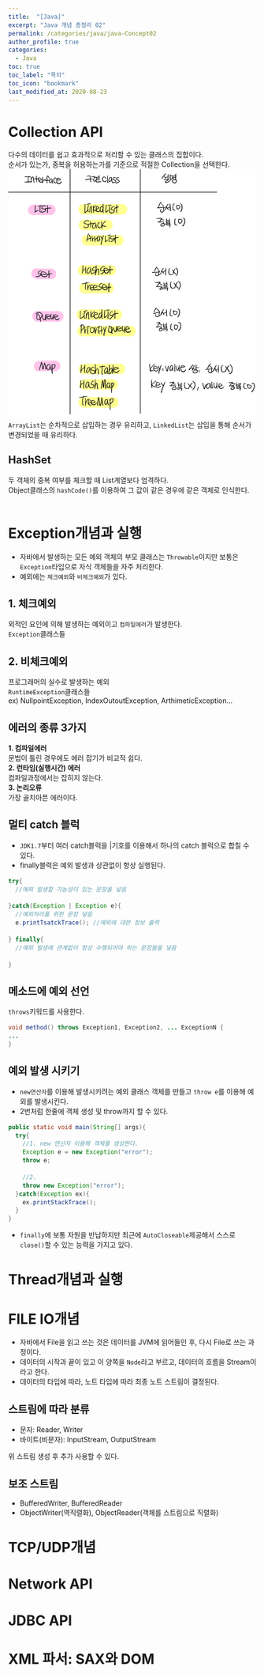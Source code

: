 ```yaml
---
title:  "[Java]"
excerpt: "Java 개념 총정리 02"
permalink: /categories/java/java-Concept02
author_profile: true
categories:
  - Java
toc: true
toc_label: "목차"
toc_icon: "bookmark"
last_modified_at: 2020-08-23
---
```


# Collection API  
다수의 데이터를 쉽고 효과적으로 처리할 수 있는 클래스의 집합이다.    
순서가 있는가, 중복을 허용하는가를 기준으로 적절한 Collection을 선택한다.   
![collectionsApi](/assets/images/collectionsApi.png)  
`ArrayList`는 순차적으로 삽입하는 경우 유리하고, `LinkedList`는 삽입을 통해 순서가 변경되었을 때 유리하다.  

## HashSet
두 객체의 중복 여부를 체크할 때 List계열보다 엄격하다.  
Object클래스의 `hashCode()`를 이용하여 그 값이 같은 경우에 같은 객체로 인식한다.  
<br/>

# Exception개념과 실행   
* 자바에서 발생하는 모든 예외 객체의 부모 클래스는 `Throwable`이지만 보통은 `Exception`타입으로 자식 객체들을 자주 처리한다.  
* 예외에는 `체크예외`와 `비체크예외`가 있다.  

## 1. 체크예외  
외적인 요인에 의해 발생하는 예외이고 `컴파일에러`가 발생한다.    
`Exception`클래스들  

## 2. 비체크예외  
프로그래머의 실수로 발생하는 예외  
`RuntimeException`클래스들  
ex) NullpointException, IndexOutoutException, ArthimeticException...  

## 에러의 종류 3가지  
**1. 컴파일에러**  
문법이 틀린 경우에도 에러 잡기가 비교적 쉽다.  
**2. 런타임(실행시간) 에러**  
컴파일과정에서는 잡히지 않는다.  
**3. 논리오류**  
가장 골치아픈 에러이다.  

## 멀티 catch 블럭
* `JDK1.7`부터 여러 catch블럭을 |기호를 이용해서 하나의 catch 블럭으로 합칠 수 있다.  
* finally블럭은 예외 발생과 상관없이 항상 실행된다.  

```java
try{
  //예외 발생할 가능성이 있는 문장을 넣음

}catch(Exception | Exception e){
  //예외처리를 위한 문장 넣음
  e.printTsatckTrace(); //예외에 대한 정보 출력

} finally{
  //예외 발생에 관계없이 항상 수행되어야 하는 문장들을 넣음

}
```  


## 메소드에 예외 선언  
`throws`키워드를 사용한다.  
```java
void method() throws Exception1, Exception2, ... ExceptionN {
...
}
```  

## 예외 발생 시키기  
* `new연산자`를 이용해 발생시키려는 예외 클래스 객체를 만들고 `throw e`를 이용해 예외를 발생시킨다.  
* 2번처럼 한줄에 객체 생성 및 throw까지 할 수 있다.  

```java
public static void main(String[] args){
  try{
    //1. new 연산자 이용해 객체를 생성한다.
    Exception e = new Exception("error");
    throw e;

    //2. 
    throw new Exception("error");
  }catch(Exception ex){
    ex.printStackTrace();
  }
}
```

* `finally`에 보통 자원을 반납하지만 최근에 `AutoCloseable`제공해서 스스로 `close()`할 수 있는 능력을 가지고 있다.  

# Thread개념과 실행  



# FILE IO개념
* 자바에서 File을 읽고 쓰는 것은 데이터를 JVM에 읽어들인 후, 다시 File로 쓰는 과정이다.
* 데이터의 시작과 끝이 있고 이 양쪽을 `Node`라고 부르고, 데이터의 흐름을 Stream이라고 한다.  
* 데이터의 타입에 따라, 노트 타입에 따라 최종 노트 스트림이 결정된다.  

## 스트림에 따라 분류
* 문자: Reader, Writer  
* 바이트(비문자): InputStream, OutputStream  

위 스트림 생성 후 추가 사용할 수 있다.  
## 보조 스트림  
* BufferedWriter, BufferedReader
* ObjectWriter(역직렬화), ObjectReader(객체를 스트림으로 직렬화)

# TCP/UDP개념


# Network API
# JDBC API
# XML 파서: SAX와 DOM